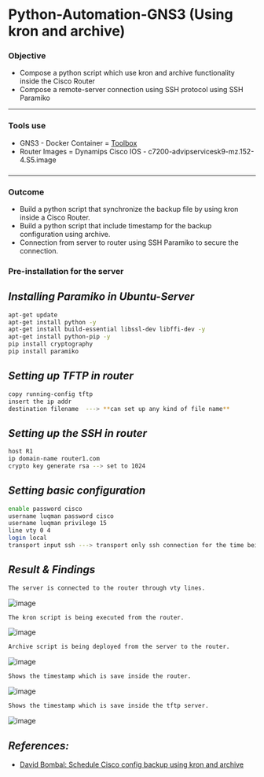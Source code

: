 # Python-Automation-GNS3 (Using kron and archive)

### Objective
+ Compose a python script which use kron and archive functionality inside the Cisco Router
+ Compose a remote-server connection using SSH protocol using SSH Paramiko
***
### Tools use
+ GNS3 - Docker Container = [Toolbox](https://docs.gns3.com/appliances/net_toolbox.html) 
+ Router Images = Dynamips Cisco IOS - c7200-advipservicesk9-mz.152-4.S5.image
### 
***
### Outcome 
+ Build a python script that synchronize the backup file by using kron inside a Cisco Router.
+ Build a python script that include timestamp for the backup configuration using archive.
+ Connection from server to router using SSH Paramiko to secure the connection.

### Pre-installation for the server
## *Installing Paramiko in Ubuntu-Server*
```bash
apt-get update
apt-get install python -y
apt-get install build-essential libssl-dev libffi-dev -y
apt-get install python-pip -y
pip install cryptography
pip install paramiko
````
## *Setting up TFTP in router*
```bash
copy running-config tftp 
insert the ip addr 
destination filename  ---> **can set up any kind of file name**
```
## *Setting up the SSH in router*
```bash
host R1
ip domain-name router1.com
crypto key generate rsa --> set to 1024
```
## *Setting basic configuration*
```bash
enable password cisco
username luqman password cisco
username luqman privilege 15
line vty 0 4
login local
transport input ssh ---> transport only ssh connection for the time being
```
## *Result & Findings*
```markdown
The server is connected to the router through vty lines.
```
![image](https://user-images.githubusercontent.com/60979170/102311102-366af680-3fa7-11eb-9dd0-025235fc1646.png)


```markdown
The kron script is being executed from the router.
```
![image](https://user-images.githubusercontent.com/60979170/102311249-7cc05580-3fa7-11eb-94f5-11509d368e82.png)


```markdown
Archive script is being deployed from the server to the router.
```
![image](https://user-images.githubusercontent.com/60979170/102311447-dd4f9280-3fa7-11eb-950b-c5bf60c4b2ea.png)


```markdown
Shows the timestamp which is save inside the router.
```
![image](https://user-images.githubusercontent.com/60979170/102311530-ff491500-3fa7-11eb-8d86-33a3d7f4cff2.png)


```markdown
Shows the timestamp which is save inside the tftp server.
```
![image](https://user-images.githubusercontent.com/60979170/102311651-2f90b380-3fa8-11eb-8ebd-e32318641a7b.png)

## *References:*
+ [David Bombal: Schedule Cisco config backup using kron and archive](https://youtu.be/-y-HUJOI8i4)


